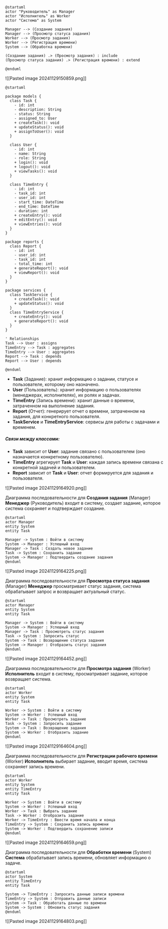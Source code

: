 
```
@startuml
actor "Руководитель" as Manager
actor "Исполнитель" as Worker
actor "Система" as System

Manager --> (Создание задания)
Manager --> (Просмотр статуса задания)
Worker --> (Просмотр задания)
Worker --> (Регистрация времени)
System --> (Обработка времени)

(Создание задания) .> (Просмотр задания) : include
(Просмотр статуса задания) .> (Регистрация времени) : extend

@enduml
```

![[Pasted image 20241129150859.png]]


```
@startuml

package models {
  class Task {
    - id: int
    - description: String
    - status: String
    - assigned_to: User
    + createTask(): void
    + updateStatus(): void
    + assignToUser(): void
  }

  class User {
    - id: int
    - name: String
    - role: String
    + login(): void
    + logout(): void
    + viewTasks(): void
  }

  class TimeEntry {
    - id: int
    - task_id: int
    - user_id: int
    - start_time: DateTime
    - end_time: DateTime
    - duration: int
    + createEntry(): void
    + editEntry(): void
    + viewEntries(): void
  }
}

package reports {
  class Report {
    - id: int
    - user_id: int
    - task_id: int
    - total_time: int
    + generateReport(): void
    + viewReport(): void
  }
}

package services {
  class TaskService {
    + createTask(): void
    + updateStatus(): void
  }
  class TimeEntryService {
    + createEntry(): void
    + generateReport(): void
  }
}

' Relationships
Task --> User : assigns
TimeEntry --> Task : aggregates
TimeEntry --> User : aggregates
Report --> Task : depends
Report --> User : depends

@enduml
```
- **Task** (Задание): хранит информацию о задании, статусе и пользователе, которому оно назначено.
- **User** (Пользователь): хранит информацию о пользователях (менеджерах, исполнителях), их ролях и задачах.
- **TimeEntry** (Запись времени): хранит данные о времени, затраченном на выполнение задания.
- **Report** (Отчет): генерирует отчет о времени, затраченном на задания, для конкретного пользователя.
- **TaskService** и **TimeEntryService**: сервисы для работы с задачами и временем.

##### Связи между классами:
- **Task** зависит от **User**: задание связано с пользователем (оно назначается конкретному пользователю).
- **TimeEntry** агрегирует **Task** и **User**: каждая запись времени связана с конкретной задачей и пользователем.
- **Report** зависит от **Task** и **User**: отчет формируется для задания и пользователя.



![[Pasted image 20241129164920.png]]


Диаграмма последовательности для **Создания задания** (Manager)
**Менеджер** (Руководитель) входит в систему, создает задание, которое система сохраняет и подтверждает создание.
```
@startuml
actor Manager
entity System
entity Task

Manager -> System : Войти в систему
System -> Manager : Успешный вход
Manager -> Task : Создать новое задание
Task -> System : Сохранить задание
System -> Manager : Подтвердить создание задания
@enduml

```

![[Pasted image 20241129164225.png]]


Диаграмма последовательности для **Просмотра статуса задания** (Manager)
**Менеджер** просматривает статус задания, система обрабатывает запрос и возвращает актуальный статус.
```
@startuml
actor Manager
entity System
entity Task

Manager -> System : Войти в систему
System -> Manager : Успешный вход
Manager -> Task : Просмотреть статус задания
Task -> System : Запросить статус
System -> Task : Возвращение статуса задания
System -> Manager : Отобразить статус задания
@enduml
```

![[Pasted image 20241129164452.png]]


Диаграмма последовательности для **Просмотра задания** (Worker)
**Исполнитель** входит в систему, просматривает задание, которое возвращает система.
```
@startuml
actor Worker
entity System
entity Task

Worker -> System : Войти в систему
System -> Worker : Успешный вход
Worker -> Task : Просмотреть задание
Task -> System : Запросить задание
System -> Task : Возвращение задания
System -> Worker : Отобразить задание
@enduml
```

![[Pasted image 20241129164604.png]]


Диаграмма последовательности для **Регистрации рабочего времени** (Worker)
**Исполнитель** выбирает задание, вводит время, система сохраняет запись времени.
```
@startuml
actor Worker
entity System
entity TimeEntry
entity Task

Worker -> System : Войти в систему
System -> Worker : Успешный вход
Worker -> Task : Выбрать задание
Task -> Worker : Отобразить задание
Worker -> TimeEntry : Ввести время начала и конца
TimeEntry -> System : Сохранить запись времени
System -> Worker : Подтвердить сохранение записи
@enduml
```

![[Pasted image 20241129164659.png]]


Диаграмма последовательности для **Обработки времени** (System)
**Система** обрабатывает запись времени, обновляет информацию о задаче.
```
@startuml
actor System
entity TimeEntry
entity Task

System -> TimeEntry : Запросить данные записи времени
TimeEntry -> System : Отправить данные записи
System -> Task : Обработать данные по времени
System -> System : Обновить статус задания
@enduml
```

![[Pasted image 20241129164803.png]]

